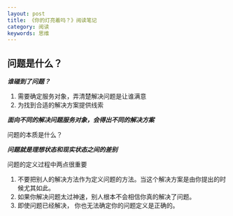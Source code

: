 ```yaml
---
layout: post
title: 《你的灯亮着吗？》阅读笔记
category: 阅读
keywords: 思维
---
```


## 问题是什么？
***谁碰到了问题？***

1. 需要确定服务对象，弄清楚解决问题是让谁满意
2. 为找到合适的解决方案提供线索

***面向不同的解决问题服务对象，会得出不同的解决方案***

问题的本质是什么？

***问题就是理想状态和现实状态之间的差别***

问题的定义过程中两点很重要

1. 不要把别人的解决方法作为定义问题的方法。当这个解决方案是由你提出的时候尤其如此。
2. 如果你解决问题太过神速，别人根本不会相信你真的解决了问题。
3. 即使问题已经解决， 你也无法确定你的问题定义是正确的。




